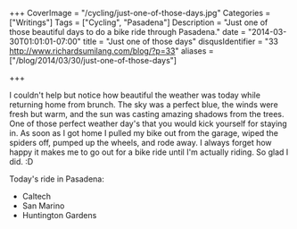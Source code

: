 +++
CoverImage = "/cycling/just-one-of-those-days.jpg"
Categories = ["Writings"]
Tags = ["Cycling", "Pasadena"]
Description = "Just one of those beautiful days to do a bike ride through Pasadena."
date = "2014-03-30T01:01:01-07:00"
title = "Just one of those days"
disqusIdentifier = "33 http://www.richardsumilang.com/blog/?p=33"
aliases = ["/blog/2014/03/30/just-one-of-those-days"]

+++

I couldn't help but notice how beautiful the weather was today while returning home from brunch. The sky was a perfect blue, the winds were fresh but warm, and the sun was casting amazing shadows from the trees. One of those perfect weather day's that you would kick yourself for staying in. As soon as I got home I pulled my bike out from the garage, wiped the spiders off, pumped up the wheels, and rode away. I always forget how happy it makes me to go out for a bike ride until I'm actually riding. So glad I did. :D

Today's ride in Pasadena:

- Caltech
- San Marino
- Huntington Gardens